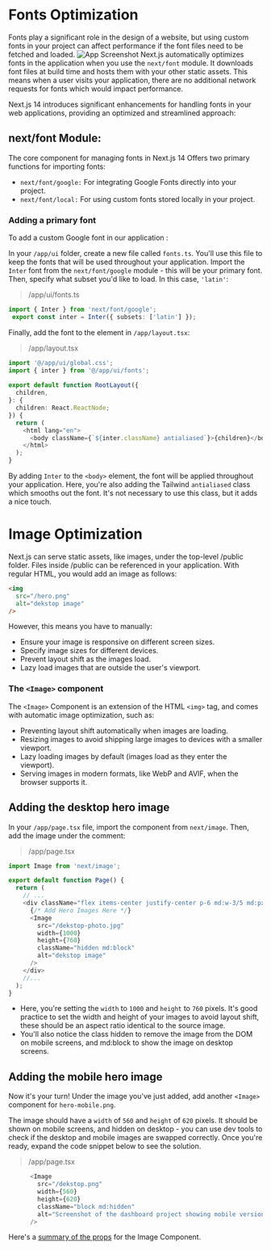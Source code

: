 # Fonts Optimization
Fonts play a significant role in the design of a website, but using custom fonts in your project can affect performance if the font files need to be fetched and loaded.
![App Screenshot](https://nextjs.org/_next/image?url=%2Flearn%2Fdark%2Ffont-layout-shift.png&w=1920&q=75&dpl=dpl_8JWihzhXtpkYanrPN4yhGPoiM2MX)
Next.js automatically optimizes fonts in the application when you use the `next/font` module. It downloads font files at build time and hosts them with your other static assets. This means when a user visits your application, there are no additional network requests for fonts which would impact performance.

Next.js 14 introduces significant enhancements for handling fonts in your web applications, providing an optimized and streamlined approach:

## next/font Module:
The core component for managing fonts in Next.js 14 Offers two primary functions for importing fonts:
* `next/font/google:` For integrating Google Fonts directly into your project.
* `next/font/local:` For using custom fonts stored locally in your project.

### Adding a primary font
To add a custom Google font in our application :

In your `/app/ui` folder, create a new file called `fonts.ts`. You'll use this file to keep the fonts that will be used throughout your application.
Import the `Inter` font from the `next/font/google` module - this will be your primary font. Then, specify what subset you'd like to load. In this case, `'latin'`:

> /app/ui/fonts.ts
```typescript
import { Inter } from 'next/font/google';
 export const inter = Inter({ subsets: ['latin'] });
```
Finally, add the font to the <body> element in `/app/layout.tsx`:
> /app/layout.tsx
```typescript
import '@/app/ui/global.css';
import { inter } from '@/app/ui/fonts';
 
export default function RootLayout({
  children,
}: {
  children: React.ReactNode;
}) {
  return (
    <html lang="en">
      <body className={`${inter.className} antialiased`}>{children}</body>
    </html>
  );
}
```
By adding `Inter` to the `<body>` element, the font will be applied throughout your application. Here, you're also adding the Tailwind `antialiased` class which smooths out the font. It's not necessary to use this class, but it adds a nice touch.

# Image Optimization
Next.js can serve static assets, like images, under the top-level /public folder. Files inside /public can be referenced in your application.
With regular HTML, you would add an image as follows:
```html
<img
  src="/hero.png"
  alt="dekstop image"
/>
```
However, this means you have to manually:

- Ensure your image is responsive on different screen sizes.
- Specify image sizes for different devices.
- Prevent layout shift as the images load.
- Lazy load images that are outside the user's viewport.

### The `<Image>` component
The `<Image>` Component is an extension of the HTML `<img>` tag, and comes with automatic image optimization, such as:

- Preventing layout shift automatically when images are loading.
- Resizing images to avoid shipping large images to devices with a smaller viewport.
- Lazy loading images by default (images load as they enter the viewport).
- Serving images in modern formats, like WebP and AVIF, when the browser supports it.

## Adding the desktop hero image
In your `/app/page.tsx` file, import the component from `next/image`. Then, add the image under the comment:
> /app/page.tsx
```typescript
import Image from 'next/image';

export default function Page() {
  return (
    // ...
    <div className="flex items-center justify-center p-6 md:w-3/5 md:px-28 md:py-12">
      {/* Add Hero Images Here */}
      <Image
        src="/dekstop-photo.jpg"
        width={1000}
        height={760}
        className="hidden md:block"
        alt="dekstop image"
      />
    </div>
    //...
  );
}
```
* Here, you're setting the `width` to `1000` and `height` to `760` pixels. It's good practice to set the width and height of your images to avoid layout shift, these should be an aspect ratio identical to the source image.
* You'll also notice the class hidden to remove the image from the DOM on mobile screens, and md:block to show the image on desktop screens.

## Adding the mobile hero image
Now it's your turn! Under the image you've just added, add another `<Image>` component for `hero-mobile.png`.

The image should have a `width` of `560` and `height` of `620` pixels.
It should be shown on mobile screens, and hidden on desktop - you can use dev tools to check if the desktop and mobile images are swapped correctly.
Once you're ready, expand the code snippet below to see the solution.
> /app/page.tsx
```typescript
      <Image
        src="/dekstop.png"
        width={560}
        height={620}
        className="block md:hidden"
        alt="Screenshot of the dashboard project showing mobile version"
      />
```
Here's a [summary of the props](https://nextjs.org/docs/app/api-reference/components/image#props) for the Image Component.